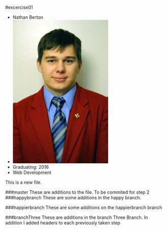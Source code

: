 #excercise01

* Nathan Berton
* ![Picture](pic.JPG)
* Graduating: 2016
* Web Development


This is a new file.

###master
These are additions to the file. To be commited for step 2
###happybranch
These are some additions in the happy branch.

###happierbranch
These are some additions on the happierbranch branch

###branchThree
These are additions in the branch Three Branch. In addition I added headers to each previously taken step
